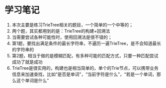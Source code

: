 # 学习笔记
1. 本次主要是练习TrieTree相关的题目，一个简单的一个中等的；
2. 两个题，其实都用到的是：TrieTree的构建+回溯法
3. 当需要尝试各种可能性时，使用回溯法是很不错的；
4. 第1题，要找出满足条件的最长字符串，不遍历一遍TrieTree，是不会知道最长的字符串的
5. 第2题，相当于做的是模糊匹配，有多种可能的匹配方式，只要一种匹配尝试成功了就是成功
6. TrieTree是很实用的，构建也是相当简单的，单个的Trie节点，可以携带业务信息来加速查找，比如“是否是单词”，“当前字符是什么”，“若是一个单词，那么这个单词是什么”